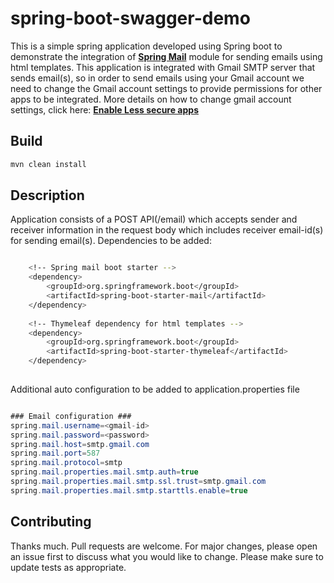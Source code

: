 # spring-boot-swagger-demo

This is a simple spring application developed using Spring boot to demonstrate the integration of **[Spring Mail](https://docs.spring.io/spring-framework/docs/3.2.x/spring-framework-reference/html/mail.html)** module for sending emails using html templates. This application is integrated with Gmail SMTP server that sends email(s), so in order to send emails using your Gmail account we need to change the Gmail account settings to provide permissions for other apps to be integrated. More details on how to change gmail account settings, click here: **[Enable Less secure apps](https://support.google.com/accounts/answer/6010255?hl=en)**

## Build


```bash
mvn clean install
```

## Description
Application consists of a POST API(/email) which accepts sender and receiver information in the request body which includes receiver email-id(s) for sending email(s). 
Dependencies to be added:

```bash

	<!-- Spring mail boot starter -->
	<dependency>
		<groupId>org.springframework.boot</groupId>
		<artifactId>spring-boot-starter-mail</artifactId>
	</dependency>
	
	<!-- Thymeleaf dependency for html templates -->
	<dependency>
		<groupId>org.springframework.boot</groupId>
		<artifactId>spring-boot-starter-thymeleaf</artifactId>
	</dependency>
		
```

Additional auto configuration to be added to application.properties file

```java

### Email configuration ###
spring.mail.username=<gmail-id>
spring.mail.password=<password>
spring.mail.host=smtp.gmail.com
spring.mail.port=587
spring.mail.protocol=smtp
spring.mail.properties.mail.smtp.auth=true
spring.mail.properties.mail.smtp.ssl.trust=smtp.gmail.com
spring.mail.properties.mail.smtp.starttls.enable=true

```


## Contributing
Thanks much. Pull requests are welcome. For major changes, please open an issue first to discuss what you would like to change.
Please make sure to update tests as appropriate.
